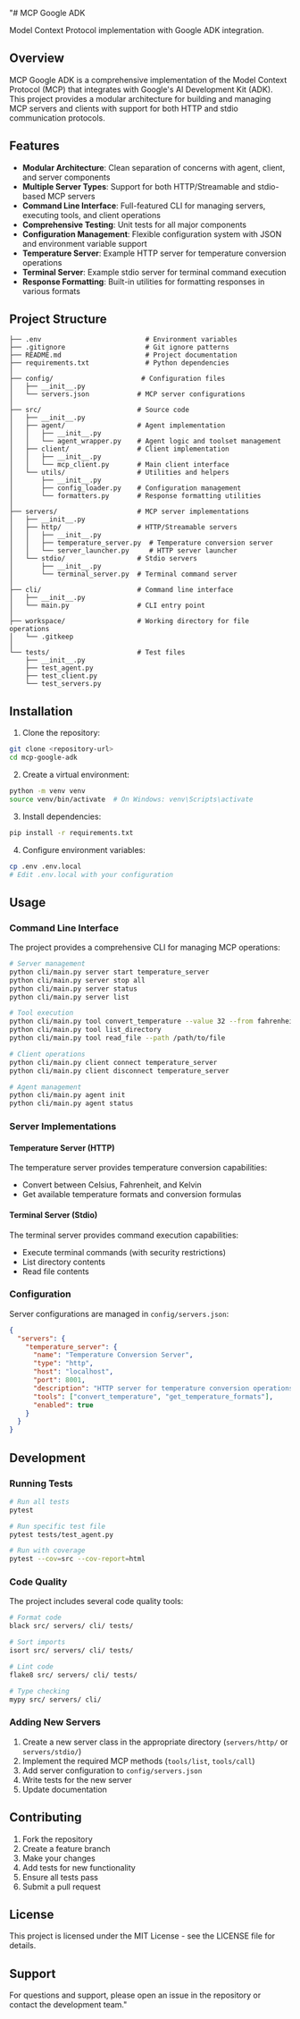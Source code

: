"# MCP Google ADK

Model Context Protocol implementation with Google ADK integration.

## Overview

MCP Google ADK is a comprehensive implementation of the Model Context Protocol (MCP) that integrates with Google's AI Development Kit (ADK). This project provides a modular architecture for building and managing MCP servers and clients with support for both HTTP and stdio communication protocols.

## Features

- **Modular Architecture**: Clean separation of concerns with agent, client, and server components
- **Multiple Server Types**: Support for both HTTP/Streamable and stdio-based MCP servers
- **Command Line Interface**: Full-featured CLI for managing servers, executing tools, and client operations
- **Comprehensive Testing**: Unit tests for all major components
- **Configuration Management**: Flexible configuration system with JSON and environment variable support
- **Temperature Server**: Example HTTP server for temperature conversion operations
- **Terminal Server**: Example stdio server for terminal command execution
- **Response Formatting**: Built-in utilities for formatting responses in various formats

## Project Structure

```
├── .env                          # Environment variables
├── .gitignore                    # Git ignore patterns
├── README.md                     # Project documentation
├── requirements.txt              # Python dependencies
│
├── config/                      # Configuration files
│   ├── __init__.py
│   └── servers.json            # MCP server configurations
│
├── src/                        # Source code
│   ├── __init__.py
│   ├── agent/                  # Agent implementation
│   │   ├── __init__.py
│   │   └── agent_wrapper.py    # Agent logic and toolset management
│   ├── client/                 # Client implementation
│   │   ├── __init__.py
│   │   └── mcp_client.py       # Main client interface
│   └── utils/                  # Utilities and helpers
│       ├── __init__.py
│       ├── config_loader.py    # Configuration management
│       └── formatters.py       # Response formatting utilities
│
├── servers/                    # MCP server implementations
│   ├── __init__.py
│   ├── http/                   # HTTP/Streamable servers
│   │   ├── __init__.py
│   │   ├── temperature_server.py  # Temperature conversion server
│   │   └── server_launcher.py     # HTTP server launcher
│   └── stdio/                  # Stdio servers
│       ├── __init__.py
│       └── terminal_server.py  # Terminal command server
│
├── cli/                        # Command line interface
│   ├── __init__.py
│   └── main.py                 # CLI entry point
│
├── workspace/                  # Working directory for file operations
│   └── .gitkeep
│
└── tests/                      # Test files
    ├── __init__.py
    ├── test_agent.py
    ├── test_client.py
    └── test_servers.py
```

## Installation

1. Clone the repository:
```bash
git clone <repository-url>
cd mcp-google-adk
```

2. Create a virtual environment:
```bash
python -m venv venv
source venv/bin/activate  # On Windows: venv\Scripts\activate
```

3. Install dependencies:
```bash
pip install -r requirements.txt
```

4. Configure environment variables:
```bash
cp .env .env.local
# Edit .env.local with your configuration
```

## Usage

### Command Line Interface

The project provides a comprehensive CLI for managing MCP operations:

```bash
# Server management
python cli/main.py server start temperature_server
python cli/main.py server stop all
python cli/main.py server status
python cli/main.py server list

# Tool execution
python cli/main.py tool convert_temperature --value 32 --from fahrenheit --to celsius
python cli/main.py tool list_directory
python cli/main.py tool read_file --path /path/to/file

# Client operations
python cli/main.py client connect temperature_server
python cli/main.py client disconnect temperature_server

# Agent management
python cli/main.py agent init
python cli/main.py agent status
```

### Server Implementations

#### Temperature Server (HTTP)
The temperature server provides temperature conversion capabilities:
- Convert between Celsius, Fahrenheit, and Kelvin
- Get available temperature formats and conversion formulas

#### Terminal Server (Stdio)
The terminal server provides command execution capabilities:
- Execute terminal commands (with security restrictions)
- List directory contents
- Read file contents

### Configuration

Server configurations are managed in `config/servers.json`:

```json
{
  "servers": {
    "temperature_server": {
      "name": "Temperature Conversion Server",
      "type": "http",
      "host": "localhost",
      "port": 8001,
      "description": "HTTP server for temperature conversion operations",
      "tools": ["convert_temperature", "get_temperature_formats"],
      "enabled": true
    }
  }
}
```

## Development

### Running Tests

```bash
# Run all tests
pytest

# Run specific test file
pytest tests/test_agent.py

# Run with coverage
pytest --cov=src --cov-report=html
```

### Code Quality

The project includes several code quality tools:

```bash
# Format code
black src/ servers/ cli/ tests/

# Sort imports
isort src/ servers/ cli/ tests/

# Lint code
flake8 src/ servers/ cli/ tests/

# Type checking
mypy src/ servers/ cli/
```

### Adding New Servers

1. Create a new server class in the appropriate directory (`servers/http/` or `servers/stdio/`)
2. Implement the required MCP methods (`tools/list`, `tools/call`)
3. Add server configuration to `config/servers.json`
4. Write tests for the new server
5. Update documentation

## Contributing

1. Fork the repository
2. Create a feature branch
3. Make your changes
4. Add tests for new functionality
5. Ensure all tests pass
6. Submit a pull request

## License

This project is licensed under the MIT License - see the LICENSE file for details.

## Support

For questions and support, please open an issue in the repository or contact the development team." 
